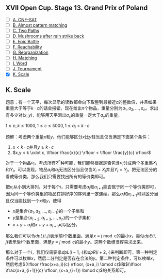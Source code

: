 ## XVII Open Cup. Stage 13. Grand Prix of Poland

+ [ ] [A. CNF-SAT](https://official.contest.yandex.ru/opencupXVII/contest/4227/problems/A/)
+ [ ] [B. Almost pattern matching](https://official.contest.yandex.ru/opencupXVII/contest/4227/problems/B/)
+ [ ] [C. Two Paths](https://official.contest.yandex.ru/opencupXVII/contest/4227/problems/C/)
+ [ ] [D. Mushrooms after rain strike back](https://official.contest.yandex.ru/opencupXVII/contest/4227/problems/D/)
+ [ ] [E. Epic Battle](https://official.contest.yandex.ru/opencupXVII/contest/4227/problems/E/)
+ [ ] [F. Reachability](https://official.contest.yandex.ru/opencupXVII/contest/4227/problems/F/)
+ [ ] [G. Reorganization](https://official.contest.yandex.ru/opencupXVII/contest/4227/problems/G/)
+ [ ] [H. Matching](https://official.contest.yandex.ru/opencupXVII/contest/4227/problems/H/)
+ [ ] [I. Word](https://official.contest.yandex.ru/opencupXVII/contest/4227/problems/I/)
+ [ ] [J. Tournament](https://official.contest.yandex.ru/opencupXVII/contest/4227/problems/J/)
+ [x] [K. Scale](https://official.contest.yandex.ru/opencupXVII/contest/4227/problems/K/)

## K. Scale

题意：有一个天平，每次显示的读数都会向下取整到最接近$c$的整数倍，并且如果重量大于等于$k \cdot c$的话会报错。现在给出$n$个物品，重量分别为$a_1,a_2,\dots,a_n$。求出有多少对$(x,y)$，能够用天平测出$a_x$的重量一定大于$a_y$的重量。

$1 \le n, k \le 1000, 1 \le c \le 5000, 1 \le a_i < k \cdot c$

题解：考虑两个重量$x$和$y$，他们能够区分$x$比$y$轻当且仅当满足下面某个条件：

1. $x < k \cdot c$并且$y \ge k \cdot c$
2. $x,y < k \cdot c, \lfloor \frac{x}{c} \rfloor < \lfloor \frac{y}{c} \rfloor$

对于一个物品$a_i$，考虑所有$2^n$种可能，我们能够根据是否包含$a_i$分成两个多重集$X_i$和$Y_i$。可以发现，物品$a_i$和$a_j$无法区分当且仅当$X_i=X_j$并且$Y_i=Y_j$。把无法区分的看成等价类，那么我们只需要找出所有的等价类即可。

把$a_i$从小到大排列，对于每个$i$，只需要考虑$a_i$和$a_{i+1}$能否属于同一个等价类即可，因为同一个等价类里的物品在排好序的序列里一定连续。那么$a_i$和$a_{i+1}$可以区分当且仅当能找到一个$x$和$y$，使得

+ $x$是集合$\{a_1,a_2,\dots,a_{i-1}\}$的一个子集和
+ $y$是集合$\{a_{i+2}, a_{i+3}, \dots, a_n\}$的一个子集和
+ $x+y+a_i$和$x+y+a_{i+1}$可以区分。

那么我们可以令$dpL(i,j)$表示前$i$个数里面，满足$x \equiv j \bmod c$的最小$x$，类似$dpE(i,j)$表示后$i$个数里面，满足$y \equiv j \bmod c$的最小$y$。这两个数组很容易求出来。

那么对于一个$i$，我们仅需要拿$dpL(i-1,\cdot)$和$dpR(i+2,\cdot)$来判断即可。第一种判定条件可以枚举$x$，然后二分判定是否存在合法的$y$。第二种判定条件，可以枚举$x$，然后考虑$(\lfloor \frac{x+a_i}{c} \rfloor, (x+a_i) \bmod c)$和$(\lfloor \frac{x+a_{i+1}}{c} \rfloor, (x+a_{i+1}) \bmod c)$的关系即可。